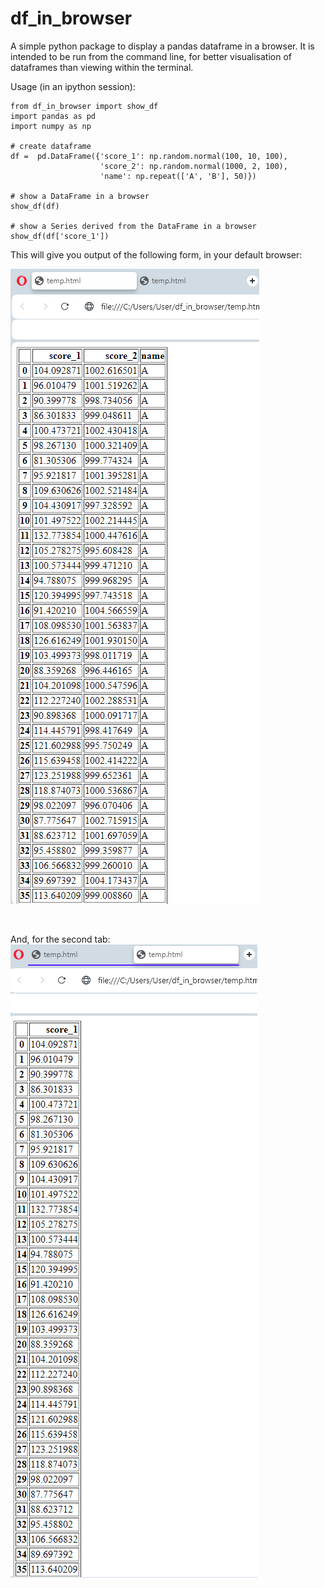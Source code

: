 # df_in_browser

A simple python package to display a pandas dataframe in a browser. It is
intended to be run from the command line, for better visualisation of 
dataframes than viewing within the terminal.

Usage (in an ipython session):

```
from df_in_browser import show_df
import pandas as pd
import numpy as np

# create dataframe
df =  pd.DataFrame({'score_1': np.random.normal(100, 10, 100),
                    'score_2': np.random.normal(1000, 2, 100),
                    'name': np.repeat(['A', 'B'], 50)})

# show a DataFrame in a browser
show_df(df)

# show a Series derived from the DataFrame in a browser
show_df(df['score_1'])
```
This will give you output of the following form, in your default browser:

![alt_text](https://github.com/pxr687/df_in_browser/blob/072d53b753f33392d6e40178161cda1405b41fcf/example.png)

<br>

And, for the second tab:
![alt_text](https://github.com/pxr687/df_in_browser/blob/a083ddc3d88650268d79edbf9fe438bd736f891c/example_2.png)
